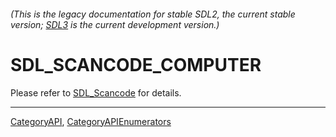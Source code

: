 ###### (This is the legacy documentation for stable SDL2, the current stable version; [SDL3](https://wiki.libsdl.org/SDL3/) is the current development version.)
# SDL_SCANCODE_COMPUTER

Please refer to [SDL_Scancode](SDL_Scancode) for details.

----
[CategoryAPI](CategoryAPI), [CategoryAPIEnumerators](CategoryAPIEnumerators)

